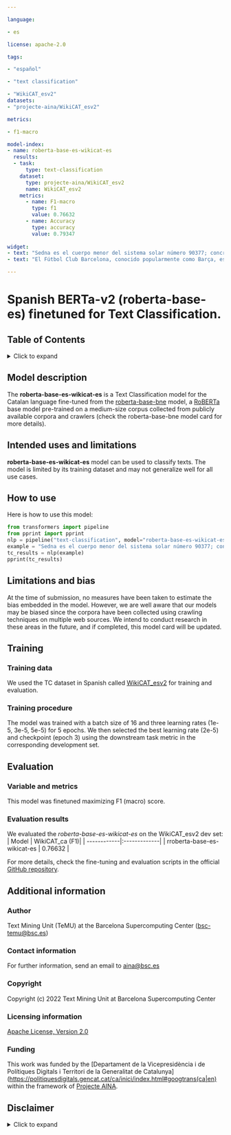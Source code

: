 ```yaml
---

language:

- es

license: apache-2.0

tags:

- "español"

- "text classification"

- "WikiCAT_esv2"
datasets:
- "projecte-aina/WikiCAT_esv2"

metrics:

- f1-macro

model-index:
- name: roberta-base-es-wikicat-es
  results:
  - task: 
      type: text-classification 
    dataset:
      type: projecte-aina/WikiCAT_esv2
      name: WikiCAT_esv2
    metrics:
      - name: F1-macro
        type: f1
        value: 0.76632
      - name: Accuracy
        type: accuracy
        value: 0.79347
        
widget:
- text: "Sedna es el cuerpo menor del sistema solar número 90377; concretamente es un objeto transneptuniano."
- text: "El Fútbol Club Barcelona, conocido popularmente como Barça, es una entidad polideportiva con sede en Barcelona, España."

---
```


# Spanish BERTa-v2 (roberta-base-es) finetuned for Text Classification.

## Table of Contents
<details>
<summary>Click to expand</summary>

- [Model description](#model-description)
- [Intended uses and limitations](#intended-uses-and-limitations)
- [How to use](#how-to-use)
- [Limitations and bias](#limitations-and-bias)
- [Training](#training)
  - [Training data](#training-data)
  - [Training procedure](#training-procedure)
- [Evaluation](#evaluation)
   - [Variable and metrics](#variable-and-metrics)
   - [Evaluation results](#evaluation-results)
- [Additional information](#additional-information)
  - [Author](#author)
  - [Contact information](#contact-information)
  - [Copyright](#copyright)
  - [Licensing information](#licensing-information)
  - [Funding](#funding)
  - [Disclaimer](#disclaimer)
  
</details>

## Model description

The **roberta-base-es-wikicat-es** is a Text Classification model for the Catalan language fine-tuned from the [roberta-base-bne](https://huggingface.co/PlanTL-GOB-ES/roberta-base-bne) model, a [RoBERTa](https://arxiv.org/abs/1907.11692) base model pre-trained on a medium-size corpus collected from publicly available corpora and crawlers (check the roberta-base-bne model card for more details).

## Intended uses and limitations

**roberta-base-es-wikicat-es** model can be used to classify texts. The model is limited by its training dataset and may not generalize well for all use cases.

## How to use

Here is how to use this model:

```python
from transformers import pipeline
from pprint import pprint
nlp = pipeline("text-classification", model="roberta-base-es-wikicat-es")
example = "Sedna es el cuerpo menor del sistema solar número 90377; concretamente es un objeto transneptuniano."
tc_results = nlp(example)
pprint(tc_results)
```

## Limitations and bias
At the time of submission, no measures have been taken to estimate the bias embedded in the model. However, we are well aware that our models may be biased since the corpora have been collected using crawling techniques on multiple web sources. We intend to conduct research in these areas in the future, and if completed, this model card will be updated.

## Training

### Training data
We used the TC dataset in Spanish called [WikiCAT_esv2](https://huggingface.co/datasets/PlanTL-GOB-ES/WikiCAT_esv2) for training and evaluation.

### Training procedure
The model was trained with a batch size of 16 and three learning rates (1e-5, 3e-5, 5e-5) for 5 epochs. We then selected the best learning rate (2e-5) and checkpoint (epoch 3) using the downstream task metric in the corresponding development set.

## Evaluation

### Variable and metrics

This model was finetuned maximizing F1 (macro) score.

### Evaluation results
We evaluated the _roberta-base-es-wikicat-es_ on the WikiCAT_esv2 dev set:
| Model        | WikiCAT_ca (F1)| 
| ------------|:-------------|
| rroberta-base-es-wikicat-es | 0.76632 |

For more details, check the fine-tuning and evaluation scripts in the official [GitHub repository](https://github.com/projecte-aina/club).


## Additional information

### Author
Text Mining Unit (TeMU) at the Barcelona Supercomputing Center (bsc-temu@bsc.es)

### Contact information
For further information, send an email to aina@bsc.es

### Copyright
Copyright (c) 2022 Text Mining Unit at Barcelona Supercomputing Center 

### Licensing information
[Apache License, Version 2.0](https://www.apache.org/licenses/LICENSE-2.0)

### Funding
This work was funded by the [Departament de la Vicepresidència i de Polítiques Digitals i Territori de la Generalitat de Catalunya](https://politiquesdigitals.gencat.cat/ca/inici/index.html#googtrans(ca|en) within the framework of [Projecte AINA](https://politiquesdigitals.gencat.cat/ca/economia/catalonia-ai/aina).


## Disclaimer

<details>
<summary>Click to expand</summary>

The models published in this repository are intended for a generalist purpose and are available to third parties. These models may have bias and/or any other undesirable distortions.

When third parties, deploy or provide systems and/or services to other parties using any of these models (or using systems based on these models) or become users of the models, they should note that it is their responsibility to mitigate the risks arising from their use and, in any event, to comply with applicable regulations, including regulations regarding the use of Artificial Intelligence.

In no event shall the owner and creator of the models (BSC – Barcelona Supercomputing Center) be liable for any results arising from the use made by third parties of these models.

